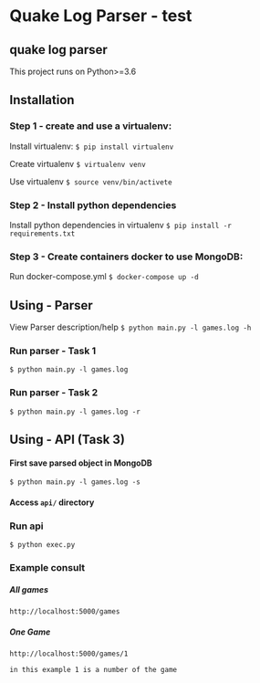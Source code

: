 # Quake Log Parser - test

## quake log parser

This project runs on Python>=3.6

## Installation

### Step 1 - create and use a virtualenv:

Install virtualenv: 
``` $ pip install virtualenv ```

Create virtualenv
``` $ virtualenv venv ```

Use virtualenv
``` $ source venv/bin/activete ```

### Step 2 - Install python dependencies

Install python dependencies in virtualenv
``` $ pip install -r requirements.txt ```

### Step 3 - Create containers docker to use MongoDB:

Run docker-compose.yml
``` $ docker-compose up -d ```

## Using - Parser

View Parser description/help
``` $ python main.py -l games.log -h ```

### Run parser - Task 1
``` $ python main.py -l games.log ```

### Run parser - Task 2
``` $ python main.py -l games.log -r ```

## Using - API (Task 3)

#### First save parsed object in MongoDB
``` $ python main.py -l games.log -s ```

#### Access `api/` directory

### Run api
``` $ python exec.py ```

### Example consult
##### All games
`` http://localhost:5000/games ``

##### One Game
`` http://localhost:5000/games/1 ``

`in this example 1 is a number of the game`
